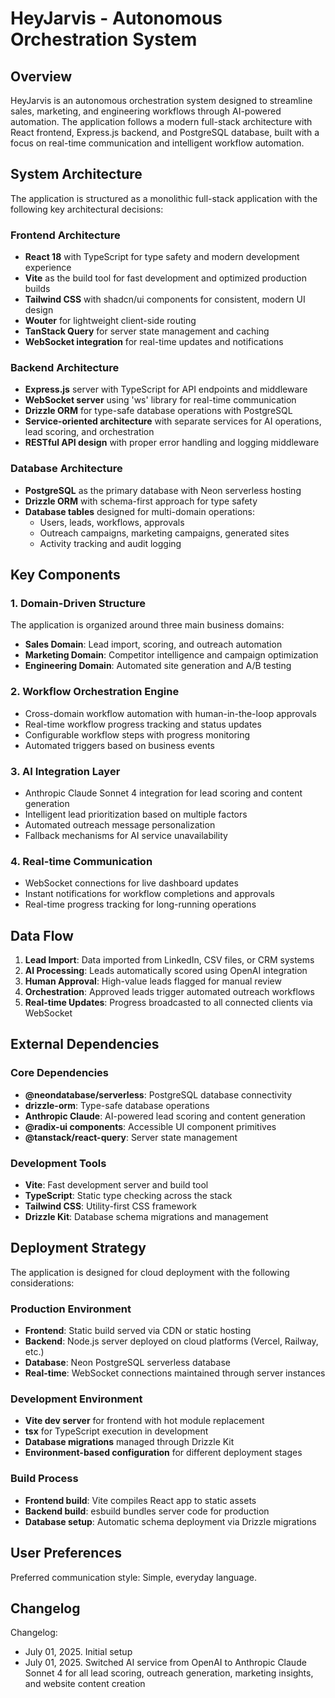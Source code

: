 # HeyJarvis - Autonomous Orchestration System

## Overview

HeyJarvis is an autonomous orchestration system designed to streamline sales, marketing, and engineering workflows through AI-powered automation. The application follows a modern full-stack architecture with React frontend, Express.js backend, and PostgreSQL database, built with a focus on real-time communication and intelligent workflow automation.

## System Architecture

The application is structured as a monolithic full-stack application with the following key architectural decisions:

### Frontend Architecture
- **React 18** with TypeScript for type safety and modern development experience
- **Vite** as the build tool for fast development and optimized production builds
- **Tailwind CSS** with shadcn/ui components for consistent, modern UI design
- **Wouter** for lightweight client-side routing
- **TanStack Query** for server state management and caching
- **WebSocket integration** for real-time updates and notifications

### Backend Architecture
- **Express.js** server with TypeScript for API endpoints and middleware
- **WebSocket server** using 'ws' library for real-time communication
- **Drizzle ORM** for type-safe database operations with PostgreSQL
- **Service-oriented architecture** with separate services for AI operations, lead scoring, and orchestration
- **RESTful API design** with proper error handling and logging middleware

### Database Architecture
- **PostgreSQL** as the primary database with Neon serverless hosting
- **Drizzle ORM** with schema-first approach for type safety
- **Database tables** designed for multi-domain operations:
  - Users, leads, workflows, approvals
  - Outreach campaigns, marketing campaigns, generated sites
  - Activity tracking and audit logging

## Key Components

### 1. Domain-Driven Structure
The application is organized around three main business domains:
- **Sales Domain**: Lead import, scoring, and outreach automation
- **Marketing Domain**: Competitor intelligence and campaign optimization
- **Engineering Domain**: Automated site generation and A/B testing

### 2. Workflow Orchestration Engine
- Cross-domain workflow automation with human-in-the-loop approvals
- Real-time workflow progress tracking and status updates
- Configurable workflow steps with progress monitoring
- Automated triggers based on business events

### 3. AI Integration Layer
- Anthropic Claude Sonnet 4 integration for lead scoring and content generation
- Intelligent lead prioritization based on multiple factors
- Automated outreach message personalization
- Fallback mechanisms for AI service unavailability

### 4. Real-time Communication
- WebSocket connections for live dashboard updates
- Instant notifications for workflow completions and approvals
- Real-time progress tracking for long-running operations

## Data Flow

1. **Lead Import**: Data imported from LinkedIn, CSV files, or CRM systems
2. **AI Processing**: Leads automatically scored using OpenAI integration
3. **Human Approval**: High-value leads flagged for manual review
4. **Orchestration**: Approved leads trigger automated outreach workflows
5. **Real-time Updates**: Progress broadcasted to all connected clients via WebSocket

## External Dependencies

### Core Dependencies
- **@neondatabase/serverless**: PostgreSQL database connectivity
- **drizzle-orm**: Type-safe database operations
- **Anthropic Claude**: AI-powered lead scoring and content generation
- **@radix-ui components**: Accessible UI component primitives
- **@tanstack/react-query**: Server state management

### Development Tools
- **Vite**: Fast development server and build tool
- **TypeScript**: Static type checking across the stack
- **Tailwind CSS**: Utility-first CSS framework
- **Drizzle Kit**: Database schema migrations and management

## Deployment Strategy

The application is designed for cloud deployment with the following considerations:

### Production Environment
- **Frontend**: Static build served via CDN or static hosting
- **Backend**: Node.js server deployed on cloud platforms (Vercel, Railway, etc.)
- **Database**: Neon PostgreSQL serverless database
- **Real-time**: WebSocket connections maintained through server instances

### Development Environment
- **Vite dev server** for frontend with hot module replacement
- **tsx** for TypeScript execution in development
- **Database migrations** managed through Drizzle Kit
- **Environment-based configuration** for different deployment stages

### Build Process
- **Frontend build**: Vite compiles React app to static assets
- **Backend build**: esbuild bundles server code for production
- **Database setup**: Automatic schema deployment via Drizzle migrations

## User Preferences

Preferred communication style: Simple, everyday language.

## Changelog

Changelog:
- July 01, 2025. Initial setup
- July 01, 2025. Switched AI service from OpenAI to Anthropic Claude Sonnet 4 for all lead scoring, outreach generation, marketing insights, and website content creation